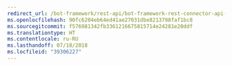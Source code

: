 ```yaml
---
redirect_url: /bot-framework/rest-api/bot-framework-rest-connector-api-reference
ms.openlocfilehash: 90fc6204eb64ed41ae27031dbe8213798faf1bc8
ms.sourcegitcommit: f576981342fb3361216675815714e24281e20ddf
ms.translationtype: HT
ms.contentlocale: ru-RU
ms.lasthandoff: 07/18/2018
ms.locfileid: "39306227"
---
```


